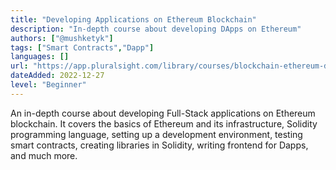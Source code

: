 ```yaml
---
title: "Developing Applications on Ethereum Blockchain"
description: "In-depth course about developing DApps on Ethereum"
authors: ["@mushketyk"]
tags: ["Smart Contracts","Dapp"]
languages: []
url: "https://app.pluralsight.com/library/courses/blockchain-ethereum-developing-applications"
dateAdded: 2022-12-27
level: "Beginner"
---
```


An in-depth course about developing Full-Stack applications on Ethereum blockchain. It covers the basics of Ethereum and its infrastructure, Solidity programming language, setting up a development environment, testing smart contracts, creating libraries in Solidity, writing frontend for Dapps, and much more.
